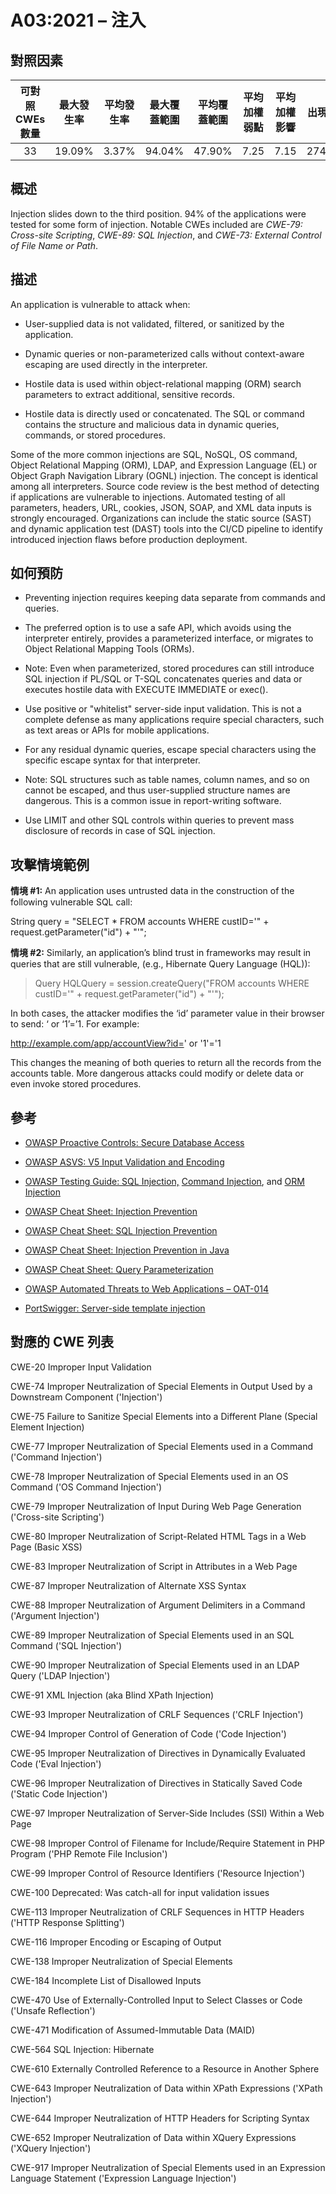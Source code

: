 # A03:2021 – 注入

## 對照因素

| 可對照 CWEs 數量 | 最大發生率 | 平均發生率 | 最大覆蓋範圍 | 平均覆蓋範圍 | 平均加權弱點 | 平均加權影響 | 出現次數 | 所有有關 CVEs 數量|
|:-------------:|:--------------------:|:--------------------:|:--------------:|:--------------:|:----------------------:|:---------------------:|:-------------------:|:------------:|
| 33          | 19.09%             | 3.37%              | 94.04%       | 47.90%       | 7.25                 | 7.15                | 274,228           | 32,078     |

## 概述

Injection slides down to the third position. 94% of the applications
were tested for some form of injection. Notable CWEs included are
*CWE-79: Cross-site Scripting*, *CWE-89: SQL Injection*, and *CWE-73:
External Control of File Name or Path*.

## 描述 

An application is vulnerable to attack when:

-   User-supplied data is not validated, filtered, or sanitized by the
    application.

-   Dynamic queries or non-parameterized calls without context-aware
    escaping are used directly in the interpreter.

-   Hostile data is used within object-relational mapping (ORM) search
    parameters to extract additional, sensitive records.

-   Hostile data is directly used or concatenated. The SQL or command
    contains the structure and malicious data in dynamic queries,
    commands, or stored procedures.

Some of the more common injections are SQL, NoSQL, OS command, Object
Relational Mapping (ORM), LDAP, and Expression Language (EL) or Object
Graph Navigation Library (OGNL) injection. The concept is identical
among all interpreters. Source code review is the best method of
detecting if applications are vulnerable to injections. Automated
testing of all parameters, headers, URL, cookies, JSON, SOAP, and XML
data inputs is strongly encouraged. Organizations can include the static
source (SAST) and dynamic application test (DAST) tools into the CI/CD
pipeline to identify introduced injection flaws before production
deployment.

## 如何預防

-   Preventing injection requires keeping data separate from commands
    and queries.

-   The preferred option is to use a safe API, which avoids using the
    interpreter entirely, provides a parameterized interface, or
    migrates to Object Relational Mapping Tools (ORMs).

-   Note: Even when parameterized, stored procedures can still introduce
    SQL injection if PL/SQL or T-SQL concatenates queries and data or
    executes hostile data with EXECUTE IMMEDIATE or exec().

-   Use positive or "whitelist" server-side input validation. This is
    not a complete defense as many applications require special
    characters, such as text areas or APIs for mobile applications.

-   For any residual dynamic queries, escape special characters using
    the specific escape syntax for that interpreter.

-   Note: SQL structures such as table names, column names, and so on
    cannot be escaped, and thus user-supplied structure names are
    dangerous. This is a common issue in report-writing software.

-   Use LIMIT and other SQL controls within queries to prevent mass
    disclosure of records in case of SQL injection.

## 攻擊情境範例

**情境 #1:** An application uses untrusted data in the construction
of the following vulnerable SQL call:

String query = "SELECT \* FROM accounts WHERE custID='" +
request.getParameter("id") + "'";

**情境 #2:** Similarly, an application’s blind trust in frameworks
may result in queries that are still vulnerable, (e.g., Hibernate Query
Language (HQL)):

> Query HQLQuery = session.createQuery("FROM accounts WHERE custID='" +
> request.getParameter("id") + "'");

In both cases, the attacker modifies the ‘id’ parameter value in their
browser to send: ‘ or ‘1’=’1. For example:

http://example.com/app/accountView?id=' or '1'='1

This changes the meaning of both queries to return all the records from
the accounts table. More dangerous attacks could modify or delete data
or even invoke stored procedures.

## 參考

-   [OWASP Proactive Controls: Secure Database
    Access](https://owasp.org/www-project-proactive-controls/v3/en/c3-secure-database)

-   [OWASP ASVS: V5 Input Validation and
    Encoding](https://owasp.org/www-project-application-security-verification-standard)

-   [OWASP Testing Guide: SQL
    Injection,](https://owasp.org/www-project-web-security-testing-guide/latest/4-Web_Application_Security_Testing/07-Input_Validation_Testing/05-Testing_for_SQL_Injection) [Command
    Injection](https://owasp.org/www-project-web-security-testing-guide/latest/4-Web_Application_Security_Testing/07-Input_Validation_Testing/12-Testing_for_Command_Injection),
    and [ORM
    Injection](https://owasp.org/www-project-web-security-testing-guide/latest/4-Web_Application_Security_Testing/07-Input_Validation_Testing/05.7-Testing_for_ORM_Injection)

-   [OWASP Cheat Sheet: Injection
    Prevention](https://cheatsheetseries.owasp.org/cheatsheets/Injection_Prevention_Cheat_Sheet.html)

-   [OWASP Cheat Sheet: SQL Injection
    Prevention](https://cheatsheetseries.owasp.org/cheatsheets/SQL_Injection_Prevention_Cheat_Sheet.html)

-   [OWASP Cheat Sheet: Injection Prevention in
    Java](https://cheatsheetseries.owasp.org/cheatsheets/Injection_Prevention_Cheat_Sheet_in_Java.html)

-   [OWASP Cheat Sheet: Query
    Parameterization](https://cheatsheetseries.owasp.org/cheatsheets/Query_Parameterization_Cheat_Sheet.html)

-   [OWASP Automated Threats to Web Applications –
    OAT-014](https://owasp.org/www-project-automated-threats-to-web-applications/)

-   [PortSwigger: Server-side template
    injection](https://portswigger.net/kb/issues/00101080_serversidetemplateinjection)

## 對應的 CWE 列表

CWE-20 Improper Input Validation

CWE-74 Improper Neutralization of Special Elements in Output Used by a
Downstream Component ('Injection')

CWE-75 Failure to Sanitize Special Elements into a Different Plane
(Special Element Injection)

CWE-77 Improper Neutralization of Special Elements used in a Command
('Command Injection')

CWE-78 Improper Neutralization of Special Elements used in an OS Command
('OS Command Injection')

CWE-79 Improper Neutralization of Input During Web Page Generation
('Cross-site Scripting')

CWE-80 Improper Neutralization of Script-Related HTML Tags in a Web Page
(Basic XSS)

CWE-83 Improper Neutralization of Script in Attributes in a Web Page

CWE-87 Improper Neutralization of Alternate XSS Syntax

CWE-88 Improper Neutralization of Argument Delimiters in a Command
('Argument Injection')

CWE-89 Improper Neutralization of Special Elements used in an SQL
Command ('SQL Injection')

CWE-90 Improper Neutralization of Special Elements used in an LDAP Query
('LDAP Injection')

CWE-91 XML Injection (aka Blind XPath Injection)

CWE-93 Improper Neutralization of CRLF Sequences ('CRLF Injection')

CWE-94 Improper Control of Generation of Code ('Code Injection')

CWE-95 Improper Neutralization of Directives in Dynamically Evaluated
Code ('Eval Injection')

CWE-96 Improper Neutralization of Directives in Statically Saved Code
('Static Code Injection')

CWE-97 Improper Neutralization of Server-Side Includes (SSI) Within a
Web Page

CWE-98 Improper Control of Filename for Include/Require Statement in PHP
Program ('PHP Remote File Inclusion')

CWE-99 Improper Control of Resource Identifiers ('Resource Injection')

CWE-100 Deprecated: Was catch-all for input validation issues

CWE-113 Improper Neutralization of CRLF Sequences in HTTP Headers ('HTTP
Response Splitting')

CWE-116 Improper Encoding or Escaping of Output

CWE-138 Improper Neutralization of Special Elements

CWE-184 Incomplete List of Disallowed Inputs

CWE-470 Use of Externally-Controlled Input to Select Classes or Code
('Unsafe Reflection')

CWE-471 Modification of Assumed-Immutable Data (MAID)

CWE-564 SQL Injection: Hibernate

CWE-610 Externally Controlled Reference to a Resource in Another Sphere

CWE-643 Improper Neutralization of Data within XPath Expressions ('XPath
Injection')

CWE-644 Improper Neutralization of HTTP Headers for Scripting Syntax

CWE-652 Improper Neutralization of Data within XQuery Expressions
('XQuery Injection')

CWE-917 Improper Neutralization of Special Elements used in an
Expression Language Statement ('Expression Language Injection')
